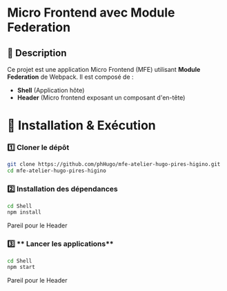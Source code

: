 # Micro Frontend avec Module Federation

## 📌 Description
Ce projet est une application Micro Frontend (MFE) utilisant **Module Federation** de Webpack. Il est composé de :
- **Shell** (Application hôte)
- **Header** (Micro frontend exposant un composant d'en-tête)

# 🚀 Installation & Exécution
### 1️⃣ **Cloner le dépôt**
```bash
git clone https://github.com/phHugo/mfe-atelier-hugo-pires-higino.git
cd mfe-atelier-hugo-pires-higino
```

### 2️⃣ **Installation des dépendances**

```bash
cd Shell
npm install
```

Pareil pour le Header

### 3️⃣ ** Lancer les applications**

```bash
cd Shell
npm start
```

Pareil pour le Header